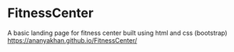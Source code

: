 # FitnessCenter
A basic landing page for fitness center built using html and css (bootstrap)
https://ananyakhan.github.io/FitnessCenter/

